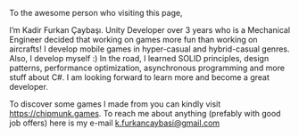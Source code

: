 To the awesome person who visiting this page, 

I’m Kadir Furkan Çaybaşı. Unity Developer over 3 years who is a Mechanical Engineer decided that working on games more fun than working on aircrafts! 
I develop mobile games in hyper-casual and hybrid-casual genres. Also, I develop myself :) In the road, I learned SOLID principles, design patterns, performance optimization, asynchronous programming and more stuff about C#. I am looking forward to learn more and become a great developer.

To discover some games I made from you can kindly visit https://chipmunk.games. 
To reach me about anything (prefably with good job offers) here is my e-mail k.furkancaybasi@gmail.com 





<!---
kcaybasi/kcaybasi is a ✨ special ✨ repository because its `README.md` (this file) appears on your GitHub profile.
You can click the Preview link to take a look at your changes.
--->
